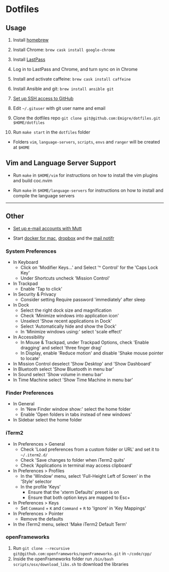 # Dotfiles

## Usage

1. Install [homebrew](https://brew.sh/)

2. Install Chrome: `brew cask install google-chrome`

3. Install [LastPass](https://chrome.google.com/webstore/detail/lastpass-free-password-ma/hdokiejnpimakedhajhdlcegeplioahd)

4. Log in to LastPass and Chrome, and turn sync on in Chrome

5. Install and activate caffeine: `brew cask install caffeine`

6. Install Ansible and git: `brew install ansible git`

7. [Set up SSH access to GitHub](SSH.md)

8. Edit `~/.gituser` with git user name and email

9. Clone the dotfiles repo `git clone git@github.com:Emigre/dotfiles.git $HOME/dotfiles`

10. Run `make start` in the `dotfiles` folder

* Folders `vim`, `language-servers`, `scripts`, `envs` and `ranger` will be created at `$HOME`

## Vim and Language Server Support

* Run `make` in `$HOME/vim` for instructions on how to install the vim plugins and build coc.nvim

* Run `make` in `$HOME/language-servers` for instructions on how to install and compile the language servers

---

## Other

* [Set up e-mail accounts with Mutt](MUTT.md)

* Start [docker for mac](https://www.docker.com/products/docker-desktop), [dropbox](https://www.dropbox.com/) and the [mail notifr](https://ashchan.com/projects/gmail-notifr)

### System Preferences

- In Keyboard
  - Click on 'Modifier Keys...' and Select '^ Control' for the 'Caps Lock Key'
  - Under Shortcuts uncheck 'Mission Control'
- In Trackpad
  - Enable 'Tap to click'
- In Security & Privacy
  - Consider setting Require password 'immediately' after sleep
- In Dock
  - Select the right dock size and magnification
  - Check 'Minimize windows into application icon'
  - Unselect 'Show recent applications in Dock'
  - Select 'Automatically hide and show the Dock'
  - In 'Minimize windows using:' select 'scale effect'
- In Accessibility
  - In Mouse & Trackpad, under Trackpad Options, check 'Enable dragging' and select 'three finger drag'
  - In Display, enable 'Reduce motion' and disable 'Shake mouse pointer to locate'
- In Mission Control deselect 'Show Desktop' and 'Show Dashboard'
- In Bluetooth select 'Show Bluetooth in menu bar'
- In Sound select 'Show volume in menu bar'
- In Time Machine select 'Show Time Machine in menu bar'

### Finder Preferences

- In General
  - In 'New Finder window show:' select the home folder
  - Enable 'Open folders in tabs instead of new windows'
- In Sidebar select the home folder

### iTerm2

- In Preferences > General
  - Check 'Load preferences from a custom folder or URL' and set it to `~/.iterm2.d/`
  - Check 'Save changes to folder when iTerm2 quits'
  - Check 'Applications in terminal may access clipboard'
- In Preferences > Profiles
  - In the 'Window' menu, select 'Full-Height Left of Screen' in the 'Style' selector
  - In the profile 'Keys'
    - Ensure that the 'xterm Defaults' preset is on
    - Ensure that both option keys are mapped to Esc+
- In Preferences > Keys
  - Set `Command` + `K` and `Command` + `R` to 'Ignore' in 'Key Mappings'
- In Preferences > Pointer
  - Remove the defaults
- In the iTerm2 menu, select 'Make iTerm2 Default Term'

### openFrameworks

1. Run `git clone --recursive git@github.com:openframeworks/openFrameworks.git` in `~/code/cpp/`
2. Inside the openFrameworks folder run `/bin/bash scripts/osx/download_libs.sh` to download the libraries
